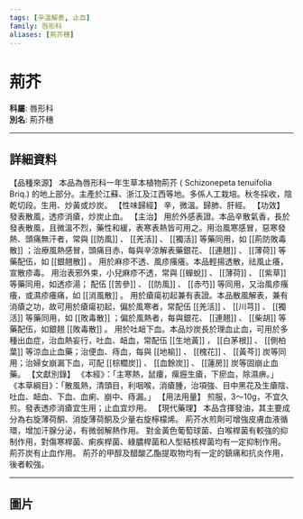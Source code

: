 ```yaml
---
tags: [辛溫解表, 止血]
family: 唇形科
aliases: [荊芥穗]
---
```


# 荊芥

**科屬**: 唇形科  
**別名**: 荊芥穗  

---

## 詳細資料
【品種來源】
本品為唇形科一年生草本植物荊芥 (
Schizonepeta tenuifolia
Briq.) 的地上部分。主產於江蘇、浙江及江西等地。多係人工栽培。秋冬採收，陰乾切段。生用、炒黃或炒炭。
【性味歸經】
辛，微溫。歸肺、肝經。
【功效】
發表散風，透疹消瘡，炒炭止血。
【主治】
用於外感表證。本品辛散氣香，長於發表散風，且微溫不烈，藥性和緩，表寒表熱皆可用之。用治風寒感冒，惡寒發熱、頭痛無汗者，常與 [[防風]] 、 [[羌活]] 、 [[獨活]] 等藥同用，如 [[荊防敗毒散]] ；治療風熱感冒，頭痛目赤，每與辛涼解表藥銀花、 [[連翹]] 、 [[薄荷]] 等藥配伍，如 [[銀翹散]] 。
用於麻疹不透、風疹瘙癢。本品輕揚透散，祛風止癢，宣散疹毒。
用治表邪外束，小兒麻疹不透，常與 [[蟬蛻]] 、 [[薄荷]] 、 [[紫草]] 等藥同用，如透疹湯； 配伍 [[苦參]] 、 [[防風]] 、 [[赤芍]] 等同用，又治風疹瘙癢，或濕疹癢痛，如 [[消風散]] 。
用於瘡瘍初起兼有表證。本品散風解表，兼有消瘡之功，故可用於瘡瘍初起，偏於風寒者，常配伍 [[羌活]] 、 [[川芎]] 、 [[獨活]] 等藥同用，如 [[敗毒散]] ；偏於風熱者，每與銀花、 [[連翹]] 、 [[柴胡]] 等藥配伍，如銀翹 [[敗毒散]] 。
用於吐衄下血。本品炒炭長於理血止血，可用於多種出血症，治血熱妄行，吐血、衄血，常配伍 [[生地黃]] ， [[白茅根]] 、 [[側柏葉]] 等涼血止血藥；治便血、痔血，每與 [[地榆]] 、 [[槐花]] 、 [[黃芩]] 炭等同用；治婦女崩漏下血，可配 [[棕櫚炭]] 、 [[血餘炭]] 、 [[蓮房]] 炭等固崩止血藥。
【文獻別錄】
《本經》：「主寒熱，鼠瘻，瘰癧生瘡，下瘀血，除濕痹。」
《本草綱目》：「散風熱，清頭目，利咽喉，消瘡腫，治項強、目中黑花及生瘡陰、吐血、衄血、下血、血痢、崩中、痔漏。」
【用法用量】
煎服，3～10g，不宜久煎。發表透疹消瘡宜生用；止血宜炒用。
【現代藥理】
本品含揮發油，其主要成分為右旋薄荷酮、消旋薄荷酮及少量右旋檸檬烯。
荊芥水煎劑可增強皮膚血液循環，增加汗腺分泌，有微弱解熱作用。
對金黃色葡萄球菌、白喉桿菌有較強的抑制作用，對傷寒桿菌、痢疾桿菌、綠膿桿菌和人型結核桿菌均有一定抑制作用。
荊芥炭有止血作用。
荊芥的甲醇及醋酸乙酯提取物均有一定的鎮痛和抗炎作用，後者較強。

---

## 圖片
